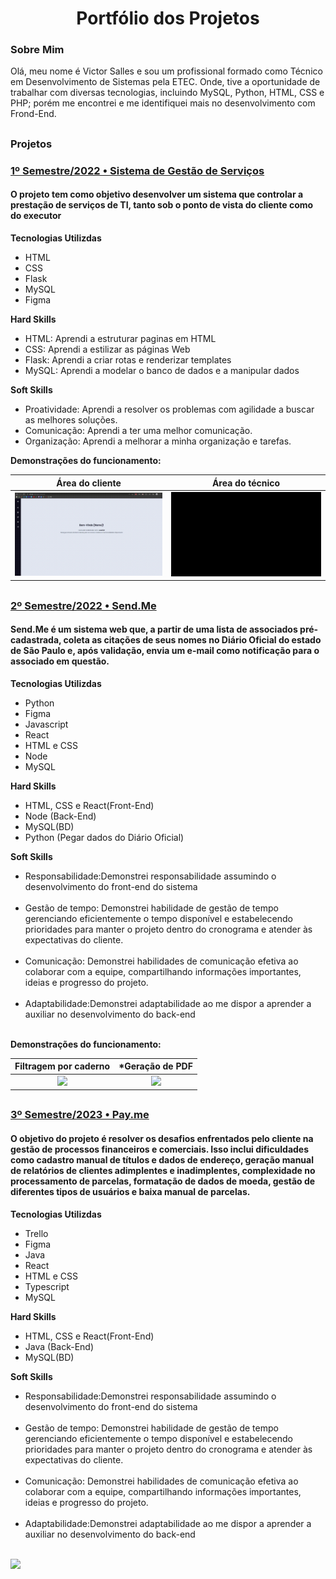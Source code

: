 <h1 align="center">Portfólio dos Projetos</h1>



<div> 
     <h3>Sobre Mim</h3>
  <p>
    Olá, meu nome é Victor Salles e sou um profissional formado como Técnico em Desenvolvimento de Sistemas pela ETEC. Onde, tive a oportunidade de trabalhar com diversas tecnologias, incluindo MySQL, Python, HTML, CSS e PHP; porém me encontrei e me identifiquei mais no desenvolvimento com Frond-End.
  </p>
 
</div> 

##

<h3> Projetos</h3>

### [1º Semestre/2022 • Sistema de Gestão de Serviços](https://github.com/Codificados-DSM-2022/API-2022-1)

<h4>O projeto tem como objetivo desenvolver um sistema que controlar a prestação de serviços de TI, tanto sob o ponto de vista do cliente como do executor</h4>

**Tecnologias Utilizdas**
<ul>
     <li>HTML</li>
     <li>CSS</li>
     <li>Flask</li>
     <li>MySQL</li>
     <li>Figma</li>
</ul>

**Hard Skills**

<ul>
     <li>HTML: Aprendi a estruturar paginas em HTML</li>
     <li>CSS: Aprendi a estilizar as páginas Web</li>
     <li>Flask: Aprendi a criar rotas e renderizar templates</li>
     <li>MySQL: Aprendi a modelar o banco de dados e a manipular dados</li>
</ul>

**Soft Skills**

<ul>
     <li>Proatividade: Aprendi a resolver os problemas com agilidade a buscar as melhores soluções.</li>
     <li>Comunicação: Aprendi a ter uma melhor comunicação.</li>
     <li>Organização: Aprendi a melhorar a minha organização e tarefas.</li>
</ul>

**Demonstrações do funcionamento:**

<div>  
     
|   Área do cliente   | Área do técnico  |
|:----------:|:----------:|
| ![](/doc/Readme/cliente.gif) | ![](/doc/Readme/executor.gif) |
     
</div>  

##

### [2º Semestre/2022 • Send.Me](https://github.com/The-Seven-DSM/Send.me-Documentacao-2022-2)
<h4>Send.Me é um sistema web que, a partir de uma lista de associados pré-cadastrada, coleta as citações de seus nomes no Diário Oficial do estado de São Paulo e, após validação, envia um e-mail como notificação para o associado em questão.</h4>

<div>  

**Tecnologias Utilizdas**
     
<ul>
     <li>Python</li>
     <li>Figma</li>
     <li>Javascript</li>
     <li>React</li>
     <li>HTML e CSS</li>
     <li>Node</li>
     <li>MySQL</li>
</ul>
     
**Hard Skills**
     <ul>
     <li>HTML, CSS e React(Front-End)</li>
     <li>Node (Back-End)</li>
     <li>MySQL(BD)</li>
     <li>Python (Pegar dados do Diário Oficial)</li>
     </ul>
**Soft Skills**
     <ul>
          <li>Responsabilidade:Demonstrei responsabilidade assumindo o desenvolvimento do front-end do sistema</li>     
           <li>Gestão de tempo: Demonstrei habilidade de gestão de tempo gerenciando eficientemente o tempo disponível e estabelecendo prioridades para manter o projeto dentro do cronograma e atender às expectativas do cliente.</li>     
           <li>Comunicação:  Demonstrei habilidades de comunicação efetiva ao colaborar com a equipe, compartilhando informações importantes, ideias e progresso do projeto.</li>     
           <li>Adaptabilidade:Demonstrei adaptabilidade ao me dispor a aprender a auxiliar no desenvolvimento do back-end</li>     
     </ul>
**Demonstrações do funcionamento:**

<div align="center">  
   
|   **Filtragem por caderno**   | ***Geração de PDF**  |
|:----------:|:----------:|
| <img width="460px" src="https://user-images.githubusercontent.com/92696799/204181812-06970d27-4e57-4527-9385-19950bafff8c.gif"/> | <img width="460px" src="https://user-images.githubusercontent.com/96298784/200205887-c27ea6f7-2745-4588-9c49-6d98fa8a81ec.gif"/> |
     
</div>  

##

### [3º Semestre/2023 • Pay.me](https://github.com/CopiloTTeam/documentacao)

<h4>O objetivo do projeto é resolver os desafios enfrentados pelo cliente na gestão de processos financeiros e comerciais. Isso inclui dificuldades como cadastro manual de títulos e dados de endereço, geração manual de relatórios de clientes adimplentes e inadimplentes, complexidade no processamento de parcelas, formatação de dados de moeda, gestão de diferentes tipos de usuários e baixa manual de parcelas.</h4>

**Tecnologias Utilizdas**
     
<ul>
     <li>Trello</li>
     <li>Figma</li>
     <li>Java</li>
     <li>React</li>
     <li>HTML e CSS</li>
     <li>Typescript</li>
     <li>MySQL</li>
</ul>
     
**Hard Skills**
     <ul>
          <li>HTML, CSS e React(Front-End)</li>
          <li>Java (Back-End)</li>
          <li>MySQL(BD)</li>
     </ul>
**Soft Skills**
     <ul>
          <li>Responsabilidade:Demonstrei responsabilidade assumindo o desenvolvimento do front-end do sistema</li>     
           <li>Gestão de tempo: Demonstrei habilidade de gestão de tempo gerenciando eficientemente o tempo disponível e estabelecendo prioridades para manter o projeto dentro do cronograma e atender às expectativas do cliente.</li>     
           <li>Comunicação:  Demonstrei habilidades de comunicação efetiva ao colaborar com a equipe, compartilhando informações importantes, ideias e progresso do projeto.</li>     
           <li>Adaptabilidade:Demonstrei adaptabilidade ao me dispor a aprender a auxiliar no desenvolvimento do back-end</li>     
     </ul>
<img src="https://github.com/ValderiDouglas/Projeto-2023/assets/96298784/9f65b743-4557-4595-a478-2725160a96b7"/>


